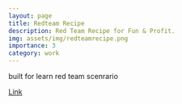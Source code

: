 ```yaml
---
layout: page
title: Redteam Recipe
description: Red Team Recipe for Fun & Profit.
img: assets/img/redteamrecipe.png
importance: 3
category: work
---
```


built for learn red team scenrario


<a href="https://redteamrecipe.com">Link</a>